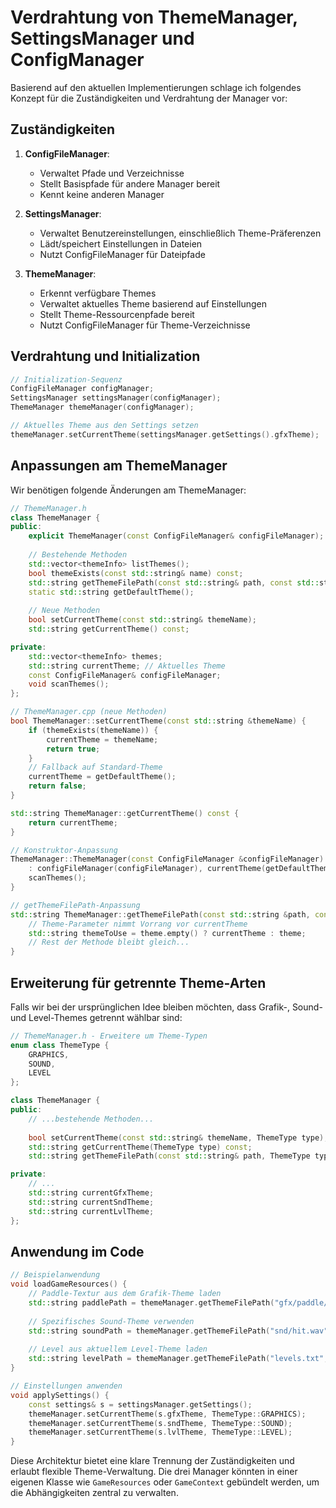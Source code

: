 # Verdrahtung von ThemeManager, SettingsManager und ConfigManager

Basierend auf den aktuellen Implementierungen schlage ich folgendes Konzept für die Zuständigkeiten und Verdrahtung der
Manager vor:

## Zuständigkeiten

1. **ConfigFileManager**:
    - Verwaltet Pfade und Verzeichnisse
    - Stellt Basispfade für andere Manager bereit
    - Kennt keine anderen Manager

2. **SettingsManager**:
    - Verwaltet Benutzereinstellungen, einschließlich Theme-Präferenzen
    - Lädt/speichert Einstellungen in Dateien
    - Nutzt ConfigFileManager für Dateipfade

3. **ThemeManager**:
    - Erkennt verfügbare Themes
    - Verwaltet aktuelles Theme basierend auf Einstellungen
    - Stellt Theme-Ressourcenpfade bereit
    - Nutzt ConfigFileManager für Theme-Verzeichnisse

## Verdrahtung und Initialization

```cpp
// Initialization-Sequenz
ConfigFileManager configManager;
SettingsManager settingsManager(configManager);
ThemeManager themeManager(configManager);

// Aktuelles Theme aus den Settings setzen
themeManager.setCurrentTheme(settingsManager.getSettings().gfxTheme);
```

## Anpassungen am ThemeManager

Wir benötigen folgende Änderungen am ThemeManager:

```cpp
// ThemeManager.h
class ThemeManager {
public:
    explicit ThemeManager(const ConfigFileManager& configFileManager);
    
    // Bestehende Methoden
    std::vector<themeInfo> listThemes();
    bool themeExists(const std::string& name) const;
    std::string getThemeFilePath(const std::string& path, const std::string& theme = "") const;
    static std::string getDefaultTheme();
    
    // Neue Methoden
    bool setCurrentTheme(const std::string& themeName);
    std::string getCurrentTheme() const;

private:
    std::vector<themeInfo> themes;
    std::string currentTheme; // Aktuelles Theme
    const ConfigFileManager& configFileManager;
    void scanThemes();
};
```

```cpp
// ThemeManager.cpp (neue Methoden)
bool ThemeManager::setCurrentTheme(const std::string &themeName) {
    if (themeExists(themeName)) {
        currentTheme = themeName;
        return true;
    }
    // Fallback auf Standard-Theme
    currentTheme = getDefaultTheme();
    return false;
}

std::string ThemeManager::getCurrentTheme() const {
    return currentTheme;
}

// Konstruktor-Anpassung
ThemeManager::ThemeManager(const ConfigFileManager &configFileManager) 
    : configFileManager(configFileManager), currentTheme(getDefaultTheme()) {
    scanThemes();
}

// getThemeFilePath-Anpassung
std::string ThemeManager::getThemeFilePath(const std::string &path, const std::string &theme) const {
    // Theme-Parameter nimmt Vorrang vor currentTheme
    std::string themeToUse = theme.empty() ? currentTheme : theme;
    // Rest der Methode bleibt gleich...
}
```

## Erweiterung für getrennte Theme-Arten

Falls wir bei der ursprünglichen Idee bleiben möchten, dass Grafik-, Sound- und Level-Themes getrennt wählbar sind:

```cpp
// ThemeManager.h - Erweitere um Theme-Typen
enum class ThemeType {
    GRAPHICS,
    SOUND,
    LEVEL
};

class ThemeManager {
public:
    // ...bestehende Methoden...
    
    bool setCurrentTheme(const std::string& themeName, ThemeType type);
    std::string getCurrentTheme(ThemeType type) const;
    std::string getThemeFilePath(const std::string& path, ThemeType type, const std::string& theme = "") const;

private:
    // ...
    std::string currentGfxTheme;
    std::string currentSndTheme;
    std::string currentLvlTheme;
};
```

## Anwendung im Code

```cpp
// Beispielanwendung
void loadGameResources() {
    // Paddle-Textur aus dem Grafik-Theme laden
    std::string paddlePath = themeManager.getThemeFilePath("gfx/paddle/base.png");
    
    // Spezifisches Sound-Theme verwenden
    std::string soundPath = themeManager.getThemeFilePath("snd/hit.wav", ThemeType::SOUND);
    
    // Level aus aktuellem Level-Theme laden
    std::string levelPath = themeManager.getThemeFilePath("levels.txt", ThemeType::LEVEL);
}

// Einstellungen anwenden
void applySettings() {
    const settings& s = settingsManager.getSettings();
    themeManager.setCurrentTheme(s.gfxTheme, ThemeType::GRAPHICS);
    themeManager.setCurrentTheme(s.sndTheme, ThemeType::SOUND);
    themeManager.setCurrentTheme(s.lvlTheme, ThemeType::LEVEL);
}
```

Diese Architektur bietet eine klare Trennung der Zuständigkeiten und erlaubt flexible Theme-Verwaltung. Die drei Manager
könnten in einer eigenen Klasse wie `GameResources` oder `GameContext` gebündelt werden, um die Abhängigkeiten zentral
zu verwalten.
